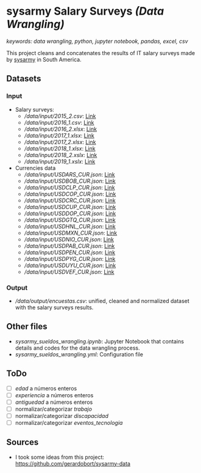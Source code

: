 # sysarmy Salary Surveys *(Data Wrangling)*

*keywords: data wrangling, python, jupyter notebook, pandas, excel, csv*

This project cleans and concatenates the results of IT salary surveys made by [sysarmy](https://sysarmy.com.ar/blog/) in South America.

## Datasets
### Input
* Salary surveys:
  * */data/input/2015_2.csv*: [Link](https://goo.gl/xx11f7)
  * */data/input/2016_1.csv*: [Link](https://goo.gl/Jd2NzQ)
  * */data/input/2016_2.xlsx*: [Link](https://goo.gl/RqzrJd)
  * */data/input/2017_1.xlsx*: [Link](https://goo.gl/SyDpKo)
  * */data/input/2017_2.xlsx*: [Link](https://goo.gl/g3C1bj)
  * */data/input/2018_1.xlsx*: [Link](https://goo.gl/bFDCnA)
  * */data/input/2018_2.xslx*: [Link](https://goo.gl/Lf2d8Z)
  * */data/input/2019_1.xslx*: [Link](https://goo.gl/CX8tTd)
* Currencies data
  * */data/input/USDARS_CUR.json*: [Link](https://www.bloomberg.com/markets/api/bulk-time-series/price/USDARS%3ACUR?timeFrame=5_YEAR)
  * */data/input/USDBOB_CUR.json*: [Link](https://www.bloomberg.com/markets/api/bulk-time-series/price/USDBOB%3ACUR?timeFrame=5_YEAR)
  * */data/input/USDCLP_CUR.json*: [Link](https://www.bloomberg.com/markets/api/bulk-time-series/price/USDCLP%3ACUR?timeFrame=5_YEAR)
  * */data/input/USDCOP_CUR.json*: [Link](https://www.bloomberg.com/markets/api/bulk-time-series/price/USDCOP%3ACUR?timeFrame=5_YEAR)
  * */data/input/USDCRC_CUR.json*: [Link](https://www.bloomberg.com/markets/api/bulk-time-series/price/USDCRC%3ACUR?timeFrame=5_YEAR)
  * */data/input/USDCUP_CUR.json*: [Link](https://www.bloomberg.com/markets/api/bulk-time-series/price/USDCUP%3ACUR?timeFrame=5_YEAR)
  * */data/input/USDDOP_CUR.json*: [Link](https://www.bloomberg.com/markets/api/bulk-time-series/price/USDDOP%3ACUR?timeFrame=5_YEAR)
  * */data/input/USDGTQ_CUR.json*: [Link](https://www.bloomberg.com/markets/api/bulk-time-series/price/USDGTQ%3ACUR?timeFrame=5_YEAR)
  * */data/input/USDHNL_CUR.json*: [Link](https://www.bloomberg.com/markets/api/bulk-time-series/price/USDHNL%3ACUR?timeFrame=5_YEAR)
  * */data/input/USDMXN_CUR.json*: [Link](https://www.bloomberg.com/markets/api/bulk-time-series/price/USDMXN%3ACUR?timeFrame=5_YEAR)
  * */data/input/USDNIO_CUR.json*: [Link](https://www.bloomberg.com/markets/api/bulk-time-series/price/USDNIO%3ACUR?timeFrame=5_YEAR)
  * */data/input/USDPAB_CUR.json*: [Link](https://www.bloomberg.com/markets/api/bulk-time-series/price/USDPAB%3ACUR?timeFrame=5_YEAR)
  * */data/input/USDPEN_CUR.json*: [Link](https://www.bloomberg.com/markets/api/bulk-time-series/price/USDPEN%3ACUR?timeFrame=5_YEAR)
  * */data/input/USDPYG_CUR.json*: [Link](https://www.bloomberg.com/markets/api/bulk-time-series/price/USDPYG%3ACUR?timeFrame=5_YEAR)
  * */data/input/USDUYU_CUR.json*: [Link](https://www.bloomberg.com/markets/api/bulk-time-series/price/USDUYU%3ACUR?timeFrame=5_YEAR)
  * */data/input/USDVEF_CUR.json*: [Link](https://www.bloomberg.com/markets/api/bulk-time-series/price/USDVEF%3ACUR?timeFrame=5_YEAR)

### Output
*  */data/output/encuestas.csv*: unified, cleaned and normalized dataset with the salary surveys results.

## Other files
*  *sysarmy_sueldos_wrangling.ipynb*: Jupyter Notebook that contains details and codes for the data wrangling process.
*  *sysarmy_sueldos_wrangling.yml*: Configuration file

## ToDo
- [ ] *edad* a números enteros
- [ ] *experiencia* a números enteros
- [ ] *antiguedad* a números enteros
- [ ] normalizar/categorizar *trabajo*
- [ ] normalizar/categorizar *discapacidad*
- [ ] normalizar/categorizar *eventos_tecnologia*

## Sources
*  I took some ideas from this project: https://github.com/gerardobort/sysarmy-data 